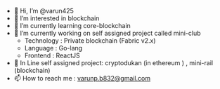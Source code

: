- 👋 Hi, I’m @varun425
- 👀 I’m interested in blockchain
- 🌱 I’m currently learning core-blockchain
- 🌱 I’m currently working on self assigned project called mini-club 
     - Technology : Private blockchain (Fabric v2.x)
     - Language : Go-lang
     - Frontend : ReactJS
- 🌱  In Line self assigned project: cryptodukan (in ethereum ) , mini-rail (blockchain)
- 📫 How to reach me : varunp.b832@gmail.com

